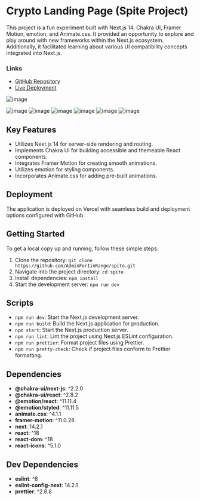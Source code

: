 # Crypto Landing Page (Spite Project)

This project is a fun experiment built with Next.js 14, Chakra UI, Framer Motion, emotion, and Animate.css. It provided an opportunity to explore and play around with new frameworks within the Next.js ecosystem. Additionally, it facilitated learning about various UI compatibility concepts integrated into Next.js.


### Links

- [GitHub Repository](https://github.com/AdminForIinRange/spite)
- [Live Deployment](https://spite-two.vercel.app/)

![image](https://github.com/AdminForIinRange/spite/assets/91888685/dcdbe74e-2070-4c68-8732-66c3393dca0f)

![image](https://github.com/AdminForIinRange/spite/assets/91888685/2aa67c6a-5360-4622-8fe3-6d14051b5dea)
![image](https://github.com/AdminForIinRange/spite/assets/91888685/b008c35c-41ab-4389-9579-575df61b24b2)
![image](https://github.com/AdminForIinRange/spite/assets/91888685/53bd46dd-65ba-4776-9721-fe239ee6d258)
![image](https://github.com/AdminForIinRange/spite/assets/91888685/50695ae4-6bc1-40cb-b6e3-0adaf0eb4485)
![image](https://github.com/AdminForIinRange/spite/assets/91888685/2a353f6a-3e5b-4641-9cdf-97f21d61449b)
![image](https://github.com/AdminForIinRange/spite/assets/91888685/10c9ce23-de90-4505-a5eb-7db85e96ce87)


## Key Features

- Utilizes Next.js 14 for server-side rendering and routing.
- Implements Chakra UI for building accessible and themeable React components.
- Integrates Framer Motion for creating smooth animations.
- Utilizes emotion for styling components.
- Incorporates Animate.css for adding pre-built animations.

## Deployment

The application is deployed on Vercel with seamless build and deployment options configured with GitHub.


## Getting Started

To get a local copy up and running, follow these simple steps:

1. Clone the repository: `git clone https://github.com/AdminForIinRange/spite.git`
2. Navigate into the project directory: `cd spite`
3. Install dependencies: `npm install`
4. Start the development server: `npm run dev`

## Scripts

- `npm run dev`: Start the Next.js development server.
- `npm run build`: Build the Next.js application for production.
- `npm start`: Start the Next.js production server.
- `npm run lint`: Lint the project using Next.js ESLint configuration.
- `npm run prettier`: Format project files using Prettier.
- `npm run pretty-check`: Check if project files conform to Prettier formatting.

## Dependencies

- **@chakra-ui/next-js**: ^2.2.0
- **@chakra-ui/react**: ^2.8.2
- **@emotion/react**: ^11.11.4
- **@emotion/styled**: ^11.11.5
- **animate.css**: ^4.1.1
- **framer-motion**: ^11.0.28
- **next**: 14.2.1
- **react**: ^18
- **react-dom**: ^18
- **react-icons**: ^5.1.0

## Dev Dependencies

- **eslint**: ^8
- **eslint-config-next**: 14.2.1
- **prettier**: ^2.8.8







